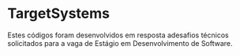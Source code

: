 # TargetSystems
Estes códigos foram desenvolvidos em resposta adesafios técnicos solicitados para a vaga de Estágio em Desenvolvimento de Software.
